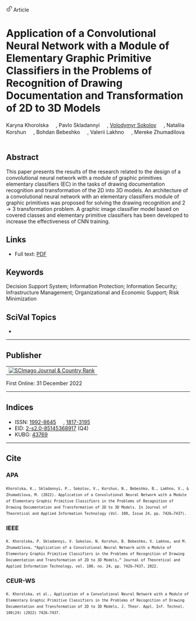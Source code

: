 <img src="/icons/unlock.svg" width="16" height="16"> Article

# Application of a Convolutional Neural Network with a Module of Elementary Graphic Primitive Classifiers in the Problems of Recognition of Drawing Documentation and Transformation of 2D to 3D Models

Karyna Khorolska <a href="https://orcid.org/0000-0003-3270-4494" target="_blank"><img src="/volodymyr-sokolov/publications/blob/main/icons/orcid.svg" width="16" height="16"></a>,
Pavlo Skladannyi <a href="https://orcid.org/0000-0002-7775-6039" target="_blank"><img src="/volodymyr-sokolov/publications/blob/main/icons/orcid.svg" width="16" height="16"></a>,
<a href="/">Volodymyr Sokolov</a> <a href="https://orcid.org/0000-0002-9349-7946" target="_blank"><img src="/volodymyr-sokolov/publications/blob/main/icons/orcid.svg" width="16" height="16"></a>,
Nataliia Korshun <a href="https://orcid.org/0000-0003-2908-970X" target="_blank"><img src="/volodymyr-sokolov/publications/blob/main/icons/orcid.svg" width="16" height="16"></a>,
Bohdan Bebeshko <a href="https://orcid.org/0000-0001-6599-0808" target="_blank"><img src="/volodymyr-sokolov/publications/blob/main/icons/orcid.svg" width="16" height="16"></a>,
Valerii Lakhno <a href="https://orcid.org/0000-0001-9695-4543" target="_blank"><img src="/volodymyr-sokolov/publications/blob/main/icons/orcid.svg" width="16" height="16"></a>,
Mereke Zhumadilova <a href="https://orcid.org/0000-0002-2974-0227" target="_blank"><img src="/volodymyr-sokolov/publications/blob/main/icons/orcid.svg" width="16" height="16"></a>

## Abstract
This paper presents the results of the research related to the design of a convolutional neural network with a module of graphic primitives elementary classifiers (EC) in the tasks of drawing documentation recognition and transformation of the 2D into 3D models. An architecture of a convolutional neural network with an elementary classifiers module of graphic primitives was proposed for solving the drawing recognition and 2 → 3 transformation problem. A graphic image classifier model based on covered classes and elementary primitive classifiers has been developed to increase the effectiveness of CNN training.

## Links

* Full text: <a href="http://www.jatit.org/volumes/Vol100No24/18Vol100No24.pdf">PDF</a>

## Keywords
Decision Support System; Information Protection; Information Security; Infrastructure Management; Organizational and Economic Support; Risk Minimization

## SciVal Topics
-

***
## Publisher
<table>
<tr>
<td>
<a href="https://www.scimagojr.com/journalsearch.php?q=19700182903&amp;tip=sid&amp;exact=no" title="SCImago Journal &amp; Country Rank"><img border="0" src="https://www.scimagojr.com/journal_img.php?id=19700182903" alt="SCImago Journal &amp; Country Rank"  /></a>
</td>
</tr>
</table>

First Online: 31 December 2022

***
## Indices

* ISSN: [1992-8645](https://portal.issn.org/resource/ISSN/1992-8645) <img src="/volodymyr-sokolov/publications/blob/main/icons/print.svg" width="16" height="16">, [1817-3195](https://portal.issn.org/resource/ISSN/1817-3195) <img src="/volodymyr-sokolov/publications/blob/main/icons/online.svg" width="16" height="16">
* EID: [2-s2.0-85145368917](http://www.scopus.com/record/display.url?origin=inward&eid=2-s2.0-85145368917) (Q4)
* KUBG: [43769](http://elibrary.kubg.edu.ua/id/eprint/43769/)

***
## Cite

### APA

<small>`Khorolska, K., Skladannyi, P., Sokolov, V., Korshun, N., Bebeshko, B., Lakhno, V., & Zhumadilova, M. (2022). Application of a Convolutional Neural Network with a Module of Elementary Graphic Primitive Classifiers in the Problems of Recognition of Drawing Documentation and Transformation of 2D to 3D Models. In Journal of Theoretical and Applied Information Technology (Vol. 100, Issue 24, pp. 7426–7437).`</small>

### IEEE

<small>`K. Khorolska, P. Skladannyi, V. Sokolov, N. Korshun, B. Bebeshko, V. Lakhno, and M. Zhumadilova, “Application of a Convolutional Neural Network with a Module of Elementary Graphic Primitive Classifiers in the Problems of Recognition of Drawing Documentation and Transformation of 2D to 3D Models,” Journal of Theoretical and Applied Information Technology, vol. 100, no. 24, pp. 7426–7437, 2022.`</small>

### CEUR-WS

<small>`K. Khorolska, et al., Application of a Convolutional Neural Network with a Module of Elementary Graphic Primitive Classifiers in the Problems of Recognition of Drawing Documentation and Transformation of 2D to 3D Models, J. Theor. Appl. Inf. Technol. 100(24) (2022) 7426–7437.`</small>
